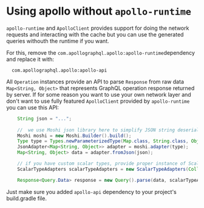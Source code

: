# Using apollo without `apollo-runtime`

`apollo-runtime` and `ApolloClient` provides support for doing the network requests and interacting with the cache but you can use the generated queries withouth the runtime if you want.

For this, remove the `com.apollographql.apollo:apollo-runtime`dependency and replace it with:

```
  com.apollographql.apollo:apollo-api
```

All `Operation` instances provide an API to parse `Response` from raw data `Map<String, Object>` that represents GraphQL operation response returned by server.
If for some reason you want to use your own network layer and don't want to use fully featured `ApolloClient` provided by `apollo-runtime` you can use this API:

```java
    String json = "...";
    
    //  we use Moshi json library here to simplify JSON string deserialization into Map 
    Moshi moshi = new Moshi.Builder().build();
    Type type = Types.newParameterizedType(Map.class, String.class, Object.class);
    JsonAdapter<Map<String, Object>> adapter = moshi.adapter(type);
    Map<String, Object> data = adapter.fromJson(json);

    // if you have custom scalar types, provide proper instance of ScalarTypeAdapters with your own custom adapters
    ScalarTypeAdapters scalarTypeAdapters = new ScalarTypeAdapters(Collections.<ScalarType, CustomTypeAdapter>emptyMap())

    Response<Query.Data> response = new Query().parse(data, scalarTypeAdapters);
```

Just make sure you added `apollo-api` dependency to your project's build.gradle file.

